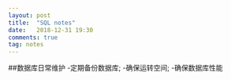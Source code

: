 ```yaml
---
layout: post
title:  "SQL notes"
date:   2018-12-31 19:30
comments: true
tag: notes
---
```


##数据库日常维护
-定期备份数据库;
-确保运转空间;
-确保数据库性能